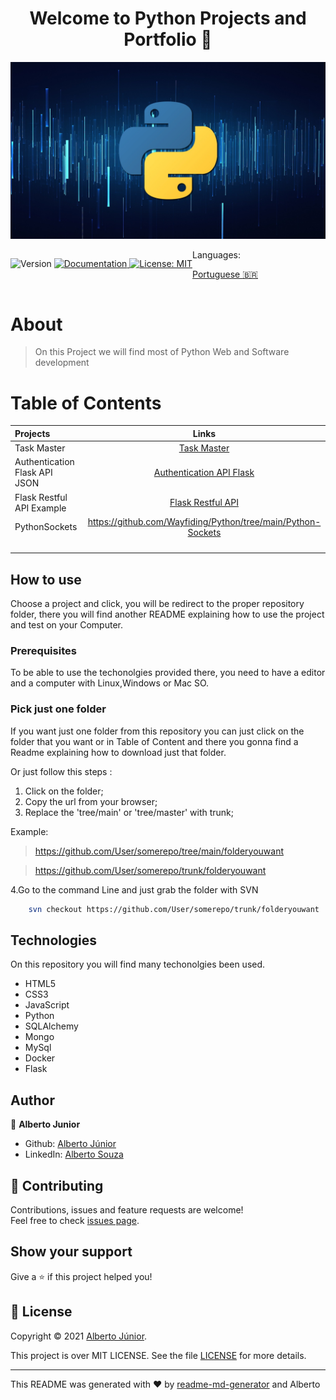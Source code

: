<h1 align="center">Welcome to Python Projects and Portfolio 👋</h1>

![home](./resources/Logo.jpg)
<div style="display:flex" >
<div >
<p>
  <img alt="Version" src="https://img.shields.io/badge/version-1.0.1: Implementing Readme Files and Portuguese Language-blue.svg?cacheSeconds=2592000" />
  <a href="On Test" target="_blank">
    <img alt="Documentation" src="https://img.shields.io/badge/documentation-yes-brightgreen.svg" />
  </a>
  <a href="<img alt=&#34;GitHub&#34; src=&#34;https://img.shields.io/github/license/wayfiding/ROCKETSEAT?color=MIT&logo=MIT&logoColor=MIT&#34;>" target="_blank">
    <img alt="License: MIT" src="https://img.shields.io/badge/License-MIT-yellow.svg" />
  </a>
  
</p>
</div>

<div>
Languages:

[Portuguese :brazil:](README-ptbr.md)

</div>
</div>


# About 
> On this Project we will find most of Python Web and Software development

# Table of Contents

| Projects  |     Links     | 
|:----------|:-------------:|
|Task Master | [Task Master](https://github.com/Wayfiding/Python/tree/main/TaskMaster)  |
| Authentication Flask API JSON | [Authentication API Flask](https://github.com/Wayfiding/Python/tree/main/Authentication_Flask_API_JSON)       |  
| Flask Restful API Example |[Flask Restful API](https://github.com/Wayfiding/Python/tree/main/Flask_RESTFul_API_JSON)  |  
| PythonSockets | https://github.com/Wayfiding/Python/tree/main/Python-Sockets | 
|  |  |
|  |  |  
|  |  |
|  |  |


## How to use

Choose a project and click, you will be redirect to the proper repository folder, there you will find another README explaining how to use the project and test on your Computer.

### **Prerequisites**
To be able to use the techonolgies provided there, you need to have a editor and a computer with Linux,Windows or Mac SO. 


### **Pick just one folder**
If you want just one folder from this repository you can just click on the folder that you want or in Table of Content and there you gonna find a Readme explaining how to download just that folder. 

Or just follow this steps :

1. Click on the folder;
2. Copy the url from your browser;
3. Replace the 'tree/main' or 'tree/master' with trunk;

Example: 
> https://github.com/User/somerepo/tree/main/folderyouwant
 
> https://github.com/User/somerepo/trunk/folderyouwant 

4.Go to the command Line and just grab the folder with SVN

```sh
    svn checkout https://github.com/User/somerepo/trunk/folderyouwant 
```



## Technologies

On this repository you will find many techonolgies been used.
- HTML5
- CSS3
- JavaScript
- Python
- SQLAlchemy
- Mongo
- MySql
- Docker
- Flask

## Author

👤 **Alberto Junior**

* Github: [Alberto Júnior](https://github.com/wayfiding)
* LinkedIn: [Alberto Souza](https://linkedin.com/in/alberto-souza)

## 🤝 Contributing

Contributions, issues and feature requests are welcome!<br />Feel free to check [issues page](Teste). 

## Show your support

Give a ⭐️ if this project helped you!

## 📝 License
Copyright © 2021 [Alberto Júnior](https://github.com/Wayfiding).<br />

This project is over MIT LICENSE. See the file [LICENSE](./LICENSE) for more details.

***
This README was generated with ❤️ by [readme-md-generator](https://github.com/kefranabg/readme-md-generator) and Alberto





